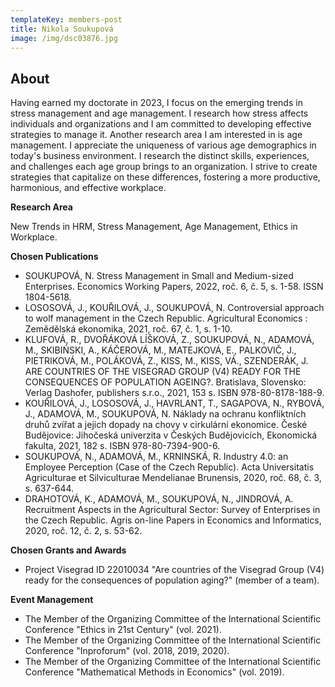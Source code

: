 ```yaml
---
templateKey: members-post
title: Nikola Soukupová
image: /img/dsc03876.jpg
---
```

## **A﻿bout**

Having earned my doctorate in 2023, I focus on the emerging trends in stress management and age management. I research how stress affects individuals and organizations and I am committed to developing effective strategies to manage it. Another research area I am interested in is age management. I appreciate the uniqueness of various age demographics in today's business environment. I research the distinct skills, experiences, and challenges each age group brings to an organization. I strive to create strategies that capitalize on these differences, fostering a more productive, harmonious, and effective workplace.

**R﻿esearch Area**

N﻿ew Trends in HRM, Stress Management, Age Management, Ethics in Workplace.

**C﻿hosen Publications**

* SOUKUPOVÁ, N. Stress Management in Small and Medium-sized Enterprises. Economics Working Papers, 2022, roč. 6, č. 5, s. 1-58. ISSN 1804-5618.
* LOSOSOVÁ, J., KOUŘILOVÁ, J., SOUKUPOVÁ, N. Controversial approach to wolf management in the Czech Republic. Agricultural Economics : Zemědělská ekonomika, 2021, roč. 67, č. 1, s. 1-10.
* KLUFOVÁ, R., DVOŘÁKOVÁ LÍŠKOVÁ, Z., SOUKUPOVÁ, N., ADAMOVÁ, M., SKIBIŃSKI, A., KÁČEROVÁ, M., MATEJKOVÁ, E., PALKOVIČ, J., PIETRIKOVÁ, M., POLÁKOVÁ, Z., KISS, M., KISS, VÁ., SZENDERÁK, J. ARE COUNTRIES OF THE VISEGRAD GROUP (V4) READY FOR THE CONSEQUENCES OF POPULATION AGEING?. Bratislava, Slovensko: Verlag Dashofer, publishers s.r.o., 2021, 153 s. ISBN 978-80-8178-188-9.
* KOUŘILOVÁ, J., LOSOSOVÁ, J., HAVRLANT, T., SAGAPOVA, N., RYBOVÁ, J., ADAMOVÁ, M., SOUKUPOVÁ, N. Náklady na ochranu konfliktních druhů zvířat a jejich dopady na chovy v cirkulární ekonomice. České Budějovice: Jihočeská univerzita v Českých Budějovicích, Ekonomická fakulta, 2021, 182 s. ISBN 978-80-7394-900-6.
* SOUKUPOVÁ, N., ADAMOVÁ, M., KRNINSKÁ, R. Industry 4.0: an Employee Perception (Case of the Czech Republic). Acta Universitatis Agriculturae et Silviculturae Mendelianae Brunensis, 2020, roč. 68, č. 3, s. 637-644.
* DRAHOTOVÁ, K., ADAMOVÁ, M., SOUKUPOVÁ, N., JINDROVÁ, A. Recruitment Aspects in the Agricultural Sector: Survey of Enterprises in the Czech Republic. Agris on-line Papers in Economics and Informatics, 2020, roč. 12, č. 2, s. 53-62.

**C﻿hosen Grants and Awards**

* Project Visegrad ID 22010034 "Are countries of the Visegrad Group (V4) ready for the consequences of population aging?" (member of a team).

**E﻿vent Management**

* The Member of the Organizing Committee of the International Scientific Conference "Ethics in 21st Century" (vol. 2021).
* The Member of the Organizing Committee of the International Scientific Conference "Inproforum" (vol. 2018, 2019, 2020).
* The Member of the Organizing Committee of the International Scientific Conference "Mathematical Methods in Economics" (vol. 2019).